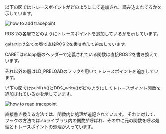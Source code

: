 以下の図ではトレースポイントがどのようにして追加され、読み込まれてるかを示しています。

![how to add tracepoint](../../imgs/function_call.png)

ROS 2の各層でどのようにトレースポイントを追加しているかを示しています。

galacticは全ての層で直接ROS 2を書き換えて追加しています。

CARETはrclcpp層のヘッダーで定義されている関数は直接ROS 2を書き換えています。

それ以外の層はLD_PRELOADのフックを用いてトレースポイントを追加しています。

以下の図ではpublish()とDDS_write()がどのようにしてトレースポイント関数を追加されているかを示しています。

![how to read tracepoint](../../imgs/tracepoint_location.png)

直接書き換える方法では、関数内に処理が追記されています。
それに対して、フックの方法では.soライブラリ内の関数が呼ばれ、その中に元の関数を呼ぶ処理とトレースポイントの処理が入っています。
